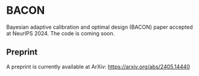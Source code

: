 # BACON

Bayesian adaptive calibration and optimal design (BACON) paper accepted at NeurIPS 2024. The code is coming soon.

## Preprint

A preprint is currently available at ArXiv: https://arxiv.org/abs/2405.14440
